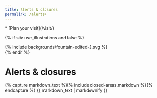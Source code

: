```yaml
---
title: Alerts & closures
permalink: /alerts/
---
```


<nav markdown="1">
* [Plan your visit](/visit/)
</nav>

{% if site.use_illustrations and false %}
<style>
.illustration {
  grid-column: -3/-1;
  grid-row: 1/4;
}
.illustration svg {
  height: 15vmax;
  width: auto;
}
main h1,
main nav:first-child {
  grid-column-end: -3;
}
main h1 + p,
main h1 + h2 + p,
main h1 + h2 + p + h2 + p,
main nav:first-child {
  grid-column-end: -4;
}
</style>

<div class="illustration">
{% include backgrounds/fountain-edited-2.svg %}
</div>
{% endif %}

# Alerts & closures

{% capture markdown_text %}{% include closed-areas.markdown %}{% endcapture %}
{{ markdown_text | markdownify }}

<div></div>
